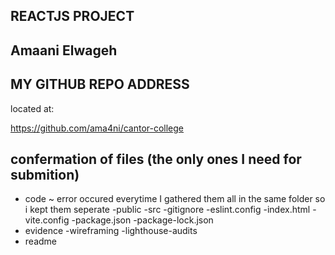 ## REACTJS PROJECT

## Amaani Elwageh

## MY GITHUB REPO ADDRESS
located at:

https://github.com/ama4ni/cantor-college

## confermation of files (the only ones I need for submition)
- code ~ error occured everytime I gathered them all in the same folder so i kept them seperate
    -public
    -src
    -gitignore
    -eslint.config
    -index.html
    -vite.config
    -package.json
    -package-lock.json
- evidence
    -wireframing
    -lighthouse-audits
- readme


